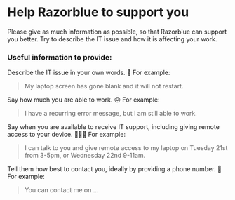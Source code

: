# Help Razorblue to support you

Please give as much information as possible, so that Razorblue can support you better. Try to describe the IT issue and how it is affecting your work.

### Useful information to provide:

Describe the IT issue in your own words. 🤔 
For example:
> My laptop screen has gone blank and it will not restart.

Say how much you are able to work. 😖
For example:
> I have a recurring error message, but I am still able to work.

Say when you are available to receive IT support, including giving remote access to your device. 💁🏾‍♂️
For example: 
> I can talk to you and give remote access to my laptop on Tuesday 21st from 3-5pm, or Wednesday 22nd 9-11am.

Tell them how best to contact you, ideally by providing a phone number. 📲
For example:
> You can contact me on ...